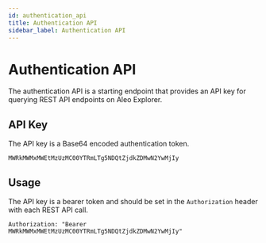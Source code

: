 ```yaml
---
id: authentication_api
title: Authentication API
sidebar_label: Authentication API
---
```


# Authentication API

The authentication API is a starting endpoint that provides an API key for querying REST API endpoints on Aleo Explorer.

## API Key

The API key is a Base64 encoded authentication token.

```
MWRkMWMxMWEtMzUzMC00YTRmLTg5NDQtZjdkZDMwN2YwMjIy
```

## Usage

The API key is a bearer token and should be set in the `Authorization` header with each REST API call.

```
Authorization: "Bearer MWRkMWMxMWEtMzUzMC00YTRmLTg5NDQtZjdkZDMwN2YwMjIy"
```
